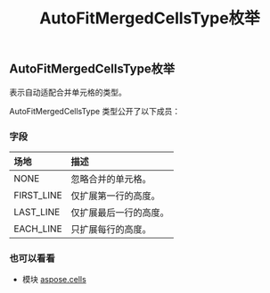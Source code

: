 ﻿---
title: AutoFitMergedCellsType枚举
second_title: Aspose.Cells for Python via .NET API 参考文献
description:
type: docs
weight: 1760
url: /zh/python-net/aspose.cells/autofitmergedcellstype/
is_root: false
---
## AutoFitMergedCellsType枚举
表示自动适配合并单元格的类型。



AutoFitMergedCellsType 类型公开了以下成员：

### 字段
|场地|描述|
| :- | :- |
| NONE |忽略合并的单元格。|
| FIRST_LINE |仅扩展第一行的高度。|
| LAST_LINE |仅扩展最后一行的高度。|
| EACH_LINE |只扩展每行的高度。|



### 也可以看看
* 模块 [aspose.cells](..)
